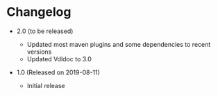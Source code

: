 # Changelog

* 2.0 (to be released)
  - Updated most maven plugins and some dependencies to recent versions
  - Updated Vdldoc to 3.0 

* 1.0 (Released on 2019-08-11)
  - Initial release